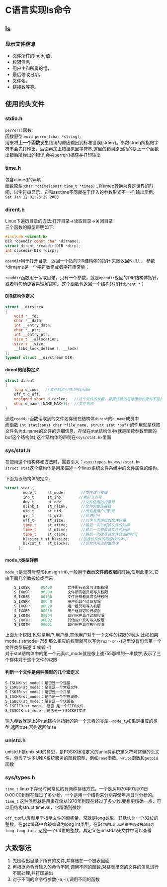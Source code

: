 # C语言实现ls命令

## ls

### 显示文件信息

* 文件所在的inode值，
* 权限信息，
* 用户主和所属的组，
* 最后修改日期，
* 文件名，
* 链接数等等。

## 使用的头文件

### stdio.h

`perror()`函数:  
函数原型:`void perror(char *string)`;  
用来将**上一个函数**发生错误的原因输出到标准错误(stderr)。参数string所指的字符串会先打印出，后面再加上错误原因字符串,这里的错误原因指的是上一个函数出错后所弹出的错误,会被perror()捕获并打印输出

### time.h

包含ctime()的声明:  
函数原型:`char *ctime(const time_t *timep);`,将timep转换为真是世界的时间，以字符串显示，它和asctime不同就在于传入的参数形式不一样,输出示例: `Sat Jan 12 01:25:29 2008`

### dirent.h

Linux下遍历目录的方法:打开目录->读取目录->关闭目录  
三个函数的原型声明如下:

```.c
#include <dirent.h>
DIR *opendir(const char *dirname);
struct dirent *readdir(DIR *dirp);
int closedir(DIR *dirp);
```

`opendir`用于打开目录，返回一个指向DIR结构体的指针,失败返回NULL.，参数*dirname是一个字符数组或者字符串常量；

`readdir`函数用于读取目录，只有一个参数，就是`opendir`返回的DIR结构体指针，或者叫句柄更容易理解些吧。这个函数也返回一个结构体指针`dirent *`；

#### DIR结构体定义

```.c
struct __dirstrea
{
    void *__fd;
    char *__data;
    int __entry_data;
    char *__ptr;
    int __entry_ptr;
    size_t __allocation;
    size_t __size;
    __libc_lock_define (, __lock)
};
typedef struct __dirstream DIR;
```

#### dirent的结构定义

```.c
struct dirent
{
    long d_ino;   //文件的索引节点号inode
    off_t d_off;
    unsigned short d_reclen;   //这个文件的长度，需要注意的是这里的长度并不是指文件大小
    char d_name [NAME_MAX+1];  //文件名称
}
```

通过`readdir`函数读取到的文件名存储在结构体`dirent`的`d_name`成员中  
而函数 `int stat(const char *file_name, struct stat *buf)`;的作用就是获取文件名为d_name的文件的详细信息，存储在stat结构体中(就是函数参数里面的buf这个结构体),这个结构体的声明在`<sys/stat.h>`里面

### sys/stat.h

在使用这个结构体和方法时，需要引入：`<sys/types.h>`,`<sys/stat.h>`  
`struct stat`这个结构体是用来描述一个linux系统文件系统中的文件属性的结构。

下面为该结构体的定义:

```.c
struct stat {
        mode_t     st_mode;       //文件访问权限
        ino_t      st_ino;       //索引节点号
        dev_t      st_dev;        //文件使用的设备号
        nlink_t    st_nlink;      //文件的硬连接数
        uid_t      st_uid;        //所有者用户识别号
        gid_t      st_gid;        //组识别号
        off_t      st_size;       //以字节为单位的文件容量
        time_t     st_atime;      //最后一次访问该文件的时间
        time_t     st_mtime;      //最后一次修改该文件的时间
        time_t     st_ctime;      //最后一次改变该文件状态的时间
        blksize_t st_blksize;    //包含该文件的磁盘块的大小
        blkcnt_t   st_blocks;     //该文件所占的磁盘块
      };
```

#### mode_t类型详解

`mode_t`是无符号整形(unsign int),一般用于**表示文件的权限**的时候,使用此定义,它由下面几个数按位或而来

```.c
    S_IRUSR     00400       文件所有者具可读取权限  
    S_IWUSR     00200       文件所有者具可写入权限  
    S_IXUSR     00100       文件所有者具可执行权限  
    S_IRGRP     00040       用户组具可读取权限  
    S_IWGRP     00020       用户组具可写入权限  
    S_IXGRP     00010       用户组具可执行权限  
    S_IROTH     00004       其他用户具可读取权限  
    S_IWOTH     00002       其他用户具可写入权限  
    S_IXOTH     00001       其他用户具可执行权限  
```

上面九个权限,也就是用户,用户组,其他用户对于一个文件的权限的表达,比如如果 mode_t stmode=755 那么相应的权限就可以写为`rwxr-xr-x`(这里没有包含第一个文件类型描述'd'或者'-')  
对于stat结构体中的第一个元素st_mode就是像上述755那样的一串数字,表示了三个群体对于这个文件的权限

#### 判断一个文件是何种类型的几个宏定义

```.c
S_ISLNK(st_mode)：是否是一个连接.
S_ISREG(st_mode)：是否是一个常规文件.
S_ISDIR(st_mode)：是否是一个目录
S_ISCHR(st_mode)：是否是一个字符设备.
S_ISBLK(st_mode)：是否是一个块设备
S_ISFIFO(st_mode)：是否 是一个FIFO文件.
S_ISSOCK(st_mode)：是否是一个SOCKET文件
```

输入参数就是上述stat结构体指针的第一个元素的类型--`mode_t`,如果是相应的类型,返回true,否则返回false

### unistd.h

unistd.h是unix std的意思，是POSIX标准定义的unix类系统定义符号常量的头文件，包含了许多UNIX系统服务的函数原型，例如`read`函数、`write`函数和`getpid`函数

### sys/types.h

`time_t`:linux下存储时间常见的有两种存储方式，一个是从1970年01月01日 0:00:00到现在经过了多少秒，一个是用一个结构来分别存储年月日时分秒的。`time_t` 这种类型就是用来存储从1970年到现在经过了多少秒,要想更精确一点，可以用结构struct timeval，它精确到微妙

`off_t`:off_t类型用于指示文件的偏移量，常就是long类型，其默认为一个32位的整数，在gcc编译中会被编译为long int类型，在6`4位的Linux系统中则会被编译为long long int`，这是一个64位的整数，其定义在unistd.h头文件中可以查看

## 大致想法

1. 先检索出目录下所有的文件,并存储在一个链表里面
2. 再根据命令行输入的命令不同,调用不同的函数,对链表里面的文件的信息进行不同处理,并打印输出
3. 对于不同的命令行参数(-a,-l),调用不同的函数